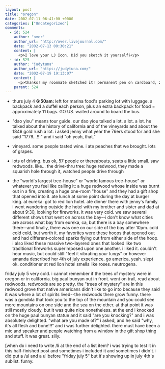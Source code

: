 ```yaml
---
layout: post
title: "oregon"
date: 2002-07-11 06:41:00 +0000
categories: ["Uncategorized"]
comments:
  - id: 524
    author: "over"
    author_url: "http://over.livejournal.com/"
    date: "2002-07-13 00:30:21"
    content: |
      <p>I love your LJ Icon. Did you sketch it yourself?</p>
  - id: 525
    author: "judytuna"
    author_url: "https://judytuna.com/"
    date: "2002-07-19 19:13:07"
    content: |
      <p>thanks! my roommate sketched it! permanent pen on cardboard, 2001 hahaha. it's great =)</p>
    parent: 524
---
```


- thurs july 4
**6:50am:** left for marina food's parking lot with luggage. a backpack and a duffel each person, plus an extra backpack for food = approximately 11 bags. GO US. waited around to board the bus. 

- "dao yiou" means tour guide. our dao yiou talked a lot. a lot. a lot. he talked about the history of california and of the vineyards and about the 1849 gold rush a lot. i asked jenny what year the 76ers stood for and she said "1776...!!!" and i said "oh yeah, that." 

- vineyard. some people tasted wine. i ate peaches that we brought. lots of grapes. 

- lots of driving. bus ok, 57 people or thereabouts, seats a little small. saw redwoods. like... 
the drive-thru tree: huge redwood, they made a squarish hole through it, watched people drive through

- the "world's largest tree-house" or "world famous tree-house" or whatever you feel like calling it: a huge redwood whose inside was burnt out in a fire, creating a huge one-room "house" and they had a gift shop that opened into it. 
ate lunch at some point during the day at burger king.
at eureka: got to red lion hotel. ate dinner there with jenny's family. i went wandering outside the hotel with my brother and sister and dad at about 9:30, looking for fireworks. it was very cold. we saw several different shows that went on across the bay--i don't know what cities are across what bay from eureka, ca, but there is a bay somewhere there--and finally, there was one on our side of the bay after 10pm. cold cold cold, but worth it. my favorites were these hoops that opened out and had different-colored sparks flying out from either side of the hoop. i also liked these massive two-layered ones that looked like two traditional fireworks superimposed upon one another. i liked it. couldn't hear music, but could still "feel it vibrating your lungs" or however amanda described her 4th of july experience. go america, yeah. 
slept ok. conditioner at red lion hotel smells like roses. neutrogena.

friday july 5
very cold. i cannot remember if the trees of mystery were in oregon or in california. big paul bunyan out in front. went on trail, read about redwoods. redwoods are so pretty. the "trees of mystery" are in this redwood grove that native americans didn't like to go into because they said it was where a lot of spirits lived--the redwoods there grow funny. there was a gondola that took you to the top of the mountain and you could see more mountains on one side and the sea on the other. at that point it was still mostly cloudy, but it was quite nice nonetheless. at the end i knocked on the huge paul bunyan statue and it said "are you knocking?" and i was absolutely delighted. "what are you made of?" i asked, and he said "why, it's all flesh and bone!!!" and i was further delighted. there must have been a mic and speaker and people watching from a window in the gift shop thing and stuff. it was great. silly. 

[when do i need to write /li at the end of a list item? i was trying to test it in this half-finished post and sometimes i included it and sometimes i didn't. i did put a /ul and a ul before "friday july 5" but it's showing up in july 4th's sublist. funny.